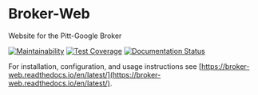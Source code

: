 # Broker-Web
Website for the Pitt-Google Broker

[![Maintainability](https://api.codeclimate.com/v1/badges/d6f130b5e9094cfec42e/maintainability)](https://codeclimate.com/github/mwvgroup/Broker-Web/maintainability)
[![Test Coverage](https://api.codeclimate.com/v1/badges/d6f130b5e9094cfec42e/test_coverage)](https://codeclimate.com/github/mwvgroup/Broker-Web/test_coverage)
[![Documentation Status](https://readthedocs.org/projects/broker-web/badge/?version=latest)](https://broker-web.readthedocs.io/en/latest/?badge=latest)

For installation, configuration, and usage instructions see [https://broker-web.readthedocs.io/en/latest/](https://broker-web.readthedocs.io/en/latest/).
